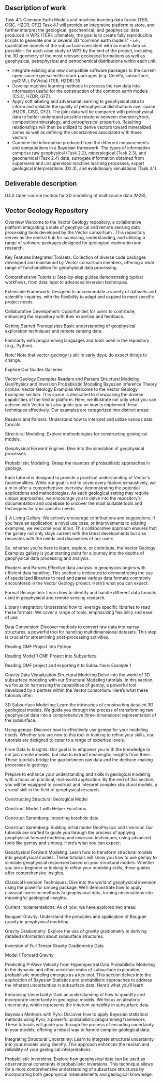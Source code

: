 Description of work
-------------------

Task 4.1: Common Earth Models and machine learning data fusion (TER, CSIC, HZDR, GFZ)
Task 4.1 will provide an integrative platform to store, and further interpret the geological, geochemical, and
geophysical data produced in WP2 (TER). Ultimately, the goal is to create fully reproducible scripts to generate
one or several 3D “common earth models” - i.e., quantitative models of the subsurface consistent with as much
data as possible - for each case study of WP2 by the end of the project, including the 3D geometry of the most
relevant geological formations as well as geophysical, petrophysical and petrochemical distributions within each
unit.
- Integrate existing and new compatible software packages to the current open-source geoscientific stack
  packages (e.g. GemPy, subsurface, pyGIMLi, PyVista) (TER, HZDR).35
- Develop machine learning methods to process the raw data into information useful for the construction of the
  common earth models (CSIC, HZDR, GFZ).
- Apply soft labeling and adversarial learning to geophysical data to inform and validate the quality of
  petrophysical distributions over space (HZDR, CISC, GFZ). The joint data will be compared with
  petrophysical data to better understand possible relations between chemistry/rock, composition/mineralogy,
  and petrophysical properties. Resulting relationships will then be utilized to derive vectors toward
  mineralized zones as well as defining the uncertainties associated with these vectors
- Combine the information produced from the different measurements and computations in a Bayesian
  framework. The types of information comprise raw geophysical (Task 2.2), mineralogical (Task 2.3), and
  geochemical (Task 2.4) data, surrogate information obtained from supervised and unsupervised machine
  learning processes, expert geological interpretations (D2.3), and evolutionary simulations (Task 4.1).

Deliverable description
-----------------------
D4.3 Open-source toolbox for 3D modelling of multisource data (M28);

Vector Geology Repository
-------------------------

Overview
Welcome to the Vector Geology repository, a collaborative platform integrating a suite of geophysical and remote sensing data processing tools developed by the Vector consortium . This repository serves as the central hub for accessing, understanding, and utilizing a range of software packages designed for geological exploration and research.

Key Features
Integrated Toolsets: Collection of diverse code packages developed and maintained by Vector consortium members, offering a wide range of functionalities for geophysical data processing.

Comprehensive Tutorials: Step-by-step guides demonstrating typical workflows, from data input to advanced inversion techniques.

Extensible Framework: Designed to accommodate a variety of datasets and scientific inquiries, with the flexibility to adapt and expand to meet specific project needs.

Collaborative Development: Opportunities for users to contribute, enhancing the repository with their expertise and feedback.

Getting Started
Prerequisites
Basic understanding of geophysical exploration techniques and remote sensing data.

Familiarity with programming languages and tools used in the repository (e.g., Python).

Note!
Note that vector-geology is still in early days; do expect things to change.

Explore Our Guides
Galleries

Vector Geology Examples
Readers and Parsers
Structural Modeling
GeoPhysics and Inversion
Probabilistic Modeling
Bayesian Inference Theory
orphan:
Vector Geology Examples
Welcome to the Vector Geology Examples section. This space is dedicated to showcasing the diverse capabilities of the Vector platform. Here, we illustrate not only what you can achieve with Vector but also guide you on how to implement these techniques effectively. Our examples are categorized into distinct areas:

Readers and Parsers: Understand how to interpret and utilize various data formats.

Structural Modeling: Explore methodologies for constructing geological models.

Geophysical Forward Engines: Dive into the simulation of geophysical processes.

Probabilistic Modeling: Grasp the nuances of probabilistic approaches in geology.

Each tutorial is designed to provide a practical understanding of Vector’s functionalities. While our goal is not to cover every feature exhaustively, we aim to offer a comprehensive overview, demonstrating the potential applications and methodologies. As each geological setting may require unique approaches, we encourage you to delve into the repository’s documentation and codebase to uncover the most suitable tools and techniques for your specific needs.

🌱 A Living Gallery: We actively encourage contributions and suggestions. If you have an application, a novel use case, or improvements to existing examples, we welcome your input. This collaborative approach ensures that the gallery not only stays current with the latest developments but also resonates with the needs and discoveries of our users.

So, whether you’re here to learn, explore, or contribute, the Vector Geology Examples gallery is your starting point for a journey into the depths of geophysical data processing and analysis.

Readers and Parsers
Effective data analysis in geophysics begins with efficient data handling. This section is dedicated to demonstrating the use of specialized libraries to read and parse various data formats commonly encountered in the Vector Geology project. Here’s what you can expect:

Format Recognition: Learn how to identify and handle different data formats used in geophysical and remote sensing research.

Library Integration: Understand how to leverage specific libraries to read these formats. We cover a range of tools, emphasizing flexibility and ease of use.

Data Conversion: Discover methods to convert raw data into xarray structures, a powerful tool for handling multidimensional datasets. This step is crucial for streamlining post-processing activities.


Reading OMF Project Into Python

Reading Model 1 OMF Project into Subsurface

Reading OMF project and exporting it to Subsurface: Example 1

Gravity Data Visualization
Structural Modeling
Delve into the world of 3D subsurface modeling with our Structural Modeling tutorials. In this section, we focus on harnessing the capabilities of gempy, a powerful tool developed by a partner within the Vector consortium. Here’s what these tutorials offer:

3D Subsurface Modeling: Learn the intricacies of constructing detailed 3D geological models. We guide you through the process of transforming raw geophysical data into a comprehensive three-dimensional representation of the subsurface.

Using gempy: Discover how to effectively use gempy for your modeling needs. Whether you are new to this tool or looking to refine your skills, our tutorials are designed to cater to a range of expertise levels.

From Data to Insights: Our goal is to empower you with the knowledge to not just create models, but also to extract meaningful insights from them. These tutorials bridge the gap between raw data and the decision-making processes in geology.

Prepare to enhance your understanding and skills in geological modeling with a focus on practical, real-world application. By the end of this section, you will be equipped to construct and interpret complex structural models, a crucial skill in the field of geophysical research.


Constructing Structural Geological Model

Construct Model 1 with Helper Functions

Construct Spremberg: Importing borehole data

Construct Spremberg: Building initial model
GeoPhysics and Inversion
Our tutorials are crafted to guide you through the process of applying geophysical forward modeling and inversion techniques, using advanced tools like gempy and simpeg. Here’s what you can expect:

Geophysical Forward Modeling: Learn how to transform structural models into geophysical models. These tutorials will show you how to use gempy to simulate geophysical responses based on your structural models. Whether you are a beginner or looking to refine your modeling skills, these guides offer comprehensive insights.

Classical Inversion Techniques: Dive into the world of geophysical inversion using the powerful simpeg package. We’ll demonstrate how to apply classical inversion methods to geophysical data, turning observations into meaningful geological insights.

Current Implementations: As of now, we have explored two areas:

Bouguer Gravity: Understand the principles and application of Bouguer gravity in geophysical modeling.

Gravity Gradiometry: Explore the use of gravity gradiometry in deriving detailed information about subsurface structures.


Inversion of Full Tensor Gravity Gradiometry Data

Model 1 Forward Gravity

Predicting P-Wave Velocity from Hyperspectral Data
Probabilistic Modeling
In the dynamic and often uncertain realm of subsurface exploration, probabilistic modeling emerges as a key tool. This section delves into the application of Bayesian Statistics and probabilistic approaches to address the inherent uncertainties in subsurface data. Here’s what you’ll learn:

Embracing Uncertainty: Gain an understanding of how to quantify and incorporate uncertainty in geological models. We focus on aleatoric uncertainty, which represents the inherent variability in subsurface data.

Bayesian Methods with Pyro: Discover how to apply Bayesian statistical methods using Pyro, a powerful probabilistic programming framework. These tutorials will guide you through the process of encoding uncertainty in your models, offering a robust way to handle complex geological data.

Integrating Structural Uncertainty: Learn to integrate structural uncertainty into your models using GemPy. This approach enhances the realism and reliability of your geological interpretations.

Probabilistic Inversions: Explore how geophysical data can be used as observational constraints in probabilistic inversions. This technique allows for a more comprehensive understanding of subsurface structures by incorporating both geophysical measurements and geological knowledge.


